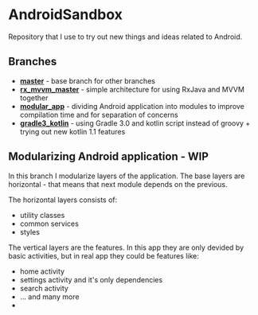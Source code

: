 # AndroidSandbox

Repository that I use to try out new things and ideas related to Android.

## Branches

- [**master**](https://github.com/tomaszpolanski/AndroidSandbox/tree/master) - base branch for other branches
- [**rx_mvvm_master**](https://github.com/tomaszpolanski/AndroidSandbox/tree/rx_mvvm_master) - simple architecture for using RxJava and MVVM together
- [**modular_app**](https://github.com/tomaszpolanski/AndroidSandbox/tree/modular_app)  - dividing Android application into modules to improve compilation time and for separation of concerns 
- [**gradle3_kotlin**](https://github.com/tomaszpolanski/AndroidSandbox/tree/gradle3_kotlin)  - using Gradle 3.0 and kotlin script instead of groovy + trying out new kotlin 1.1 features


## Modularizing Android application - WIP

In this branch I modularize layers of the application.
The base layers are horizontal - that means that next module depends on the previous.

The horizontal layers consists of:
- utility classes
- common services
- styles

The vertical layers are the features. 
In this app they are only devided by basic activities, but in real app they could be features like:
- home activity
- settings activity and it's only dependencies
- search activity
- ... and many more
- 
